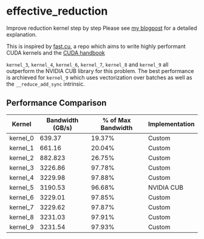 # effective_reduction
Improve reduction kernel step by step
Please see [my blogpost](https://veitner.bearblog.dev/making-vector-sum-really-fast/) for a detailed explanation.

This is inspired by [fast.cu](https://github.com/pranjalssh/fast.cu/tree/main), a repo which aims to write highly performant CUDA kernels and the [CUDA handbook](https://github.com/ArchaeaSoftware/cudahandbook/tree/b521b2eadbfe999f7e45889640628de0bf5f2bf4/reduction)

`kernel_3`, `kernel_4`, `kernel_6`, `kernel_7`, `kernel_8` and `kernel_9` all outperform the NVIDIA CUB library for this problem.
The best performance is archieved for `kernel_9` which uses vectorization over batches as well as the `__reduce_add_sync` intrinsic.

## Performance Comparison

| Kernel | Bandwidth (GB/s) | % of Max Bandwidth | Implementation |
|--------|------------------|-------------------|----------------|
| kernel_0 | 639.37 | 19.37% | Custom |
| kernel_1 | 661.16 | 20.04% | Custom |
| kernel_2 | 882.823 | 26.75% | Custom |
| kernel_3 | 3226.86 | 97.78% | Custom |
| kernel_4 | 3229.98 | 97.88% | Custom |
| kernel_5 | 3190.53 | 96.68% | NVIDIA CUB |
| kernel_6 | 3229.01 | 97.85% | Custom |
| kernel_7 | 3229.62 | 97.87% | Custom |
| kernel_8 | 3231.03 | 97.91% | Custom |
| kernel_9 | 3231.54 | 97.93% | Custom |

